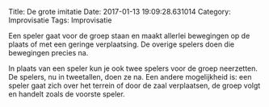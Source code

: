 Title: De grote imitatie
Date: 2017-01-13 19:09:28.631014
Category: Improvisatie
Tags: Improvisatie

Een speler gaat voor de groep staan en maakt allerlei bewegingen op de plaats of met een geringe verplaatsing. De overige spelers doen die bewegingen precies na.

In plaats van een speler kun je ook twee spelers voor de groep neerzetten. De spelers, nu in tweetallen, doen ze na. Een andere mogelijkheid is: een speler gaat zich over het terrein of door de zaal verplaatsen, de groep volgt en handelt zoals de voorste speler.